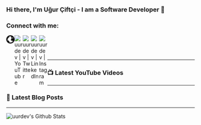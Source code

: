 ### Hi there, I'm Uğur Çiftçi - I am a Software Developer 👋

<!-- ## I'm a Husband, Father, Developer, and Teacher!
- 🔭 I’m currently working on a [VS Code Course][website]!
- 🌱 I’m currently learning everything 🤣
- 👯 I’m looking to collaborate with other content creators
- 🥅 2020 Goals: Contribute more to Open Source projects
- ⚡ Fun fact: I love to draw and play guitar / drums
-->
### Connect with me:

[<img align="left" alt="github.com/uurdev" target="_blank" width="22px" src="https://raw.githubusercontent.com/iconic/open-iconic/master/svg/globe.svg" />][website]
[<img align="left" alt="uurdev | YouTube" width="22px" src="https://cdn.jsdelivr.net/npm/simple-icons@v3/icons/youtube.svg" />][youtube]
[<img align="left" alt="uurdev | Twitter" width="22px" src="https://cdn.jsdelivr.net/npm/simple-icons@v3/icons/twitter.svg" />][twitter]
[<img align="left" alt="uurdev | LinkedIn" width="22px" src="https://cdn.jsdelivr.net/npm/simple-icons@v3/icons/linkedin.svg" />][linkedin]
[<img align="left" alt="uurdev | Instagram" width="22px" src="https://cdn.jsdelivr.net/npm/simple-icons@v3/icons/instagram.svg" />][instagram]

<br />

<!-- ### Languages and Tools: -->
<!-- [<img align="left" alt="HTML5" width="26px" src="https://raw.githubusercontent.com/github/explore/80688e429a7d4ef2fca1e82350fe8e3517d3494d/topics/terminal/terminal.png" />][webdevplaylist] -->

<br />
<br />

---

### 📺 Latest YouTube Videos
<!-- YOUTUBE:START -->
<!--  example -->
<!-- - [Top 10 VS Code Updates You Don't Know About!! (July 2020)](https://www.youtube.com/watch?v=WHBQ1szkhtI) -->
<!-- YOUTUBE:END -->

---

### 📕 Latest Blog Posts
<!-- BLOG-POST-LIST:START -->
<!-- example -->
<!--  - [Microinteractions: Password Validation Animation](https://dev.to/codestackr/microinteractions-password-validation-animation-5629) -->
<!-- BLOG-POST-LIST:END -->

---

<img align="left" alt="uurdev's Github Stats" src="https://github-readme-stats.codestackr.vercel.app/api?username=uurdev&show_icons=true&hide_border=true" />

[website]: https://github.com/uurdev
[twitter]: https://twitter.com/uurdev
[youtube]: https://www.youtube.com/channel/UCc2nLCDvmfjvp9f65KAQdYw
[instagram]: https://www.instagram.com/ugur.cftci
[linkedin]: https://www.linkedin.com/in/uurciftci
